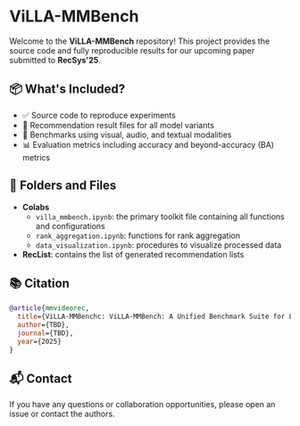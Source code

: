 # ViLLA-MMBench

Welcome to the **ViLLA-MMBench** repository! This project provides the source code and fully reproducible results for our upcoming paper submitted to **RecSys'25**.

## 📦 What's Included?

- ✅ Source code to reproduce experiments
- 📄 Recommendation result files for all model variants
- 🔁 Benchmarks using visual, audio, and textual modalities
- 📊 Evaluation metrics including accuracy and beyond-accuracy (BA) metrics

## 📂 Folders and Files
- **Colabs**
  - `villa_mmbench.ipynb`: the primary toolkit file containing all functions and configurations
  - `rank_aggregation.ipynb`: functions for rank aggregation
  - `data_visualization.ipynb`: procedures to visualize processed data
- **RecList**: contains the list of generated recommendation lists

## 📚 Citation

```bibtex
@article{mmvideorec,
  title={ViLLA-MMBenchc: ViLLA-MMBench: A Unified Benchmark Suite for LLM-Augmented Multimodal Movie Recommendation},
  author={TBD},
  journal={TBD},
  year={2025}
}
```

## 📬 Contact

If you have any questions or collaboration opportunities, please open an issue or contact the authors.
